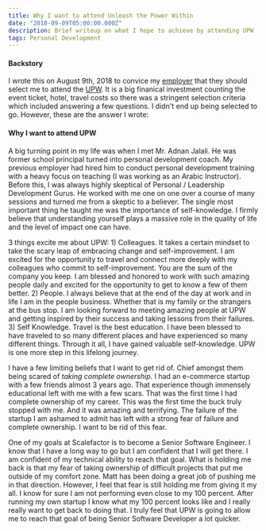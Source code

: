 ```yaml
---
title: Why I want to attend Unleash the Power Within 
date: "2018-09-09T05:00:00.000Z"
description: Brief writeup on what I hope to achieve by attending UPW
tags: Personal Development
---
```


#### Backstory

I wrote this on August 9th, 2018 to convice my [employer](http://scalefactor.com/) that they should select me to attend the [UPW](https://www.tonyrobbins.com/events/unleash-the-power-within/). It is a big finanical investment counting the event ticket, hotel, travel costs so there was a stringent selection criteria which included answering a few questions. I didn't end up being selected to go. However, these are the answer I wrote:

#### Why I want to attend UPW


A big turning point in my life was when I met Mr. Adnan Jalali. He was former school principal turned into personal development coach. My previous employer had hired him to conduct personal development training with a heavy focus on teaching (I was working as an Arabic Instructor). Before this, I was always highly skeptical of Personal / Leadership Development Gurus. He worked with me one on one over a course of many sessions and turned me from a skeptic to a believer. The single most important thing he taught me was the importance of self-knowledge. I firmly believe that understanding yourself plays a massive role in the quality of life and the level of impact one can have.

3 things excite me about UPW: 1) Colleagues. It takes a certain mindset to take the scary leap of embracing change and self-improvement. I am excited for the opportunity to travel and connect more deeply with my colleagues who commit to self-improvement. You are the sum of the company you keep. I am blessed and honored to work with such amazing people daily and excited for the opportunity to get to know a few of them better. 2) People. I always believe that at the end of the day at work and in
life I am in the people business. Whether that is my family or the strangers at the bus stop. I am looking forward to meeting amazing people at UPW and getting inspired by their success and taking lessons from their failures. 3) Self Knowledge. Travel is the best education. I have been blessed to have traveled to so many different places and have experienced so many different things. Through it all, I have gained valuable self-knowledge. UPW is one more step in this lifelong journey.

I have a few limiting beliefs that I want to get rid of. Chief amongst them being scared of *taking complete ownership*. I had an e-commerce startup with a few friends almost 3 years ago. That experience though immensely educational left with me with a few scars. That was the first time I had complete ownership of my career. This was the first time the buck truly stopped with me. And it was amazing and terrifying. The failure of the startup I am ashamed to admit has left with a strong fear of failure and complete ownership. I want to be rid of this fear.


One of my goals at Scalefactor is to become a Senior Software Engineer. I know that I have a long way to go but I am confident that I will get there. I am confident of my technical ability to reach that goal. What is holding me back is that my fear of taking ownership of difficult projects that put me outside of my comfort zone. Matt has been doing a great job of pushing me in that direction. However, I feel that fear is still holding me from giving it my all. I know for sure I am not performing even close to my 100 percent. After running my own startup I know what my 100 percent looks like and I really really want to get back to doing that. I truly feel that UPW is going to allow me to reach that goal of being Senior Software Developer a lot quicker.

